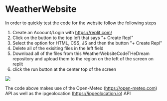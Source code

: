 # WeatherWebsite

In order to quickly test the code for the website follow the following steps

1. Create an Acoount/Login with https://replit.com/
2. Click on the button to the top left that says "+ Create Repl"
3. Select the option for HTML, CSS, JS and then the button "+ Create Repl"
4. Delete all of the exisiting files in the left field
5. Download all of the files from this WeatherWebsiteCodeTHeDream repository and upload them to the region on the left of the screen on replit
6. click the run button at the center top of the screen

<a href="https://www.loom.com/share/daf9ec413b004459b4477a986f3807aa">
  <img style="max-width:300px;" src="https://cdn.loom.com/sessions/thumbnails/daf9ec413b004459b4477a986f3807aa-with-play.gif">
</a>

The code above makes use of the Open-Meteo (https://open-meteo.com) API as well as the ipgeolocation (https://ipgeolocation.io) API
